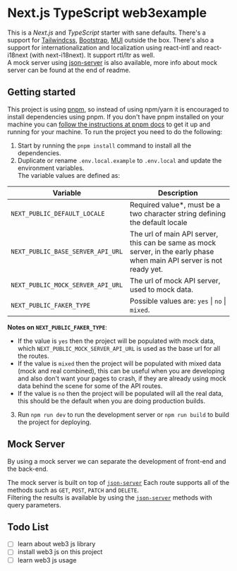 # Next.js TypeScript web3example

This is a _Next.js_ and _TypeScript_ starter with sane defaults. There's a support for [Tailwindcss](https://github.com/tailwindlabs/tailwindcss), [Bootstrap](https://github.com/twbs/bootstrap), [MUI](https://github.com/mui/material-ui) outside the box. There's also a support for internationalization and localization using react-intl and react-i18next (with next-i18next). It support rtl/ltr as well.  
A mock server using [json-server](https://github.com/typicode/json-server) is also available, more info about mock server can be found at the end of readme.

## Getting started

This project is using [pnpm](https://pnpm.io/), so instead of using npm/yarn it is encouraged to install dependencies using pnpm. If you don't have pnpm installed on your machine you can [follow the instructions at pnpm docs](https://pnpm.io/installation) to get it up and running for your machine. To run the project you need to do the following:

1. Start by running the `pnpm install` command to install all the dependencies.
2. Duplicate or rename `.env.local.example` to `.env.local` and update the environment variables.  
   The variable values are defined as:

| Variable                          | Description                                                                                                            |
| --------------------------------- | ---------------------------------------------------------------------------------------------------------------------- |
| `NEXT_PUBLIC_DEFAULT_LOCALE`      | Required value\*, must be a two character string defining the default locale                                           |
| `NEXT_PUBLIC_BASE_SERVER_API_URL` | The url of main API server, this can be same as mock server, in the early phase when main API server is not ready yet. |
| `NEXT_PUBLIC_MOCK_SERVER_API_URL` | The url of mock API server, used to mock data.                                                                         |
| `NEXT_PUBLIC_FAKER_TYPE`          | Possible values are: `yes` \| `no` \| `mixed`.                                                                         |

**Notes on `NEXT_PUBLIC_FAKER_TYPE`**:

-   If the value is `yes` then the project will be populated with mock data, which `NEXT_PUBLIC_MOCK_SERVER_API_URL` is used as the base url for all the routes.
-   If the value is `mixed` then the project will be populated with mixed data (mock and real combined), this can be useful when you are developing and also don't want your pages to crash, if they are already using mock data behind the scene for some of the API routes.
-   If the value is `no` then the project will be populated will all the real data, this should be the default when you are doing production builds.

3. Run `npm run dev` to run the development server or `npm run build` to build the project for deploying.

## Mock Server

By using a mock server we can separate the development of front-end and the back-end.

The mock server is built on top of [`json-server`](https://github.com/typicode/json-server)
Each route supports all of the methods such as `GET`, `POST`, `PATCH` and `DELETE`.  
Filtering the results is available by using the [`json-server`](https://github.com/typicode/json-server) methods with query parameters.

## Todo List

-   [ ] learn about web3 js library
-   [ ] install web3 js on this project
-   [ ] learn web3 js usage
